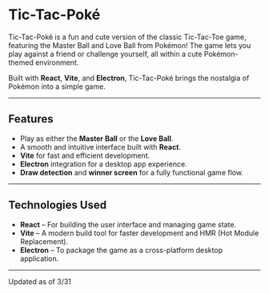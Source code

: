 # **Tic-Tac-Poké**

Tic-Tac-Poké is a fun and cute version of the classic Tic-Tac-Toe game, featuring the Master Ball and Love Ball from Pokémon! The game lets you play against a friend or challenge yourself, all within a cute Pokémon-themed environment.

Built with **React**, **Vite**, and **Electron**, Tic-Tac-Poké brings the nostalgia of Pokémon into a simple game.

---

## **Features**

- Play as either the **Master Ball** or the **Love Ball**.
- A smooth and intuitive interface built with **React**.
- **Vite** for fast and efficient development.
- **Electron** integration for a desktop app experience.
- **Draw detection** and **winner screen** for a fully functional game flow.

---

## **Technologies Used**

- **React** – For building the user interface and managing game state.
- **Vite** – A modern build tool for faster development and HMR (Hot Module Replacement).
- **Electron** – To package the game as a cross-platform desktop application.

---

Updated as of 3/31